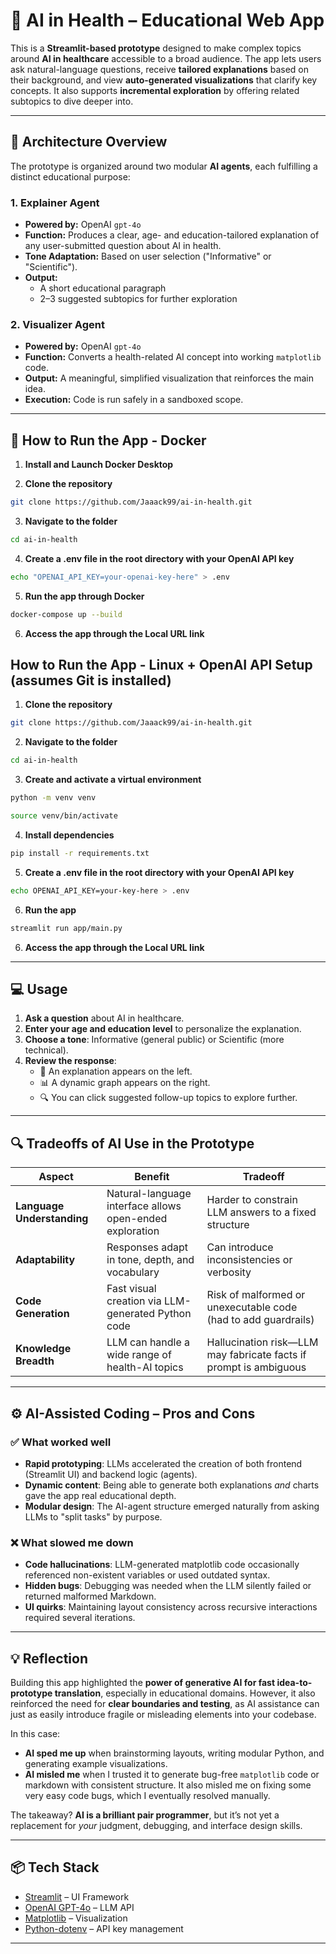 # 🧬 AI in Health – Educational Web App

This is a **Streamlit-based prototype** designed to make complex topics around **AI in healthcare** accessible to a broad audience. The app lets users ask natural-language questions, receive **tailored explanations** based on their background, and view **auto-generated visualizations** that clarify key concepts. It also supports **incremental exploration** by offering related subtopics to dive deeper into.

---

## 🧠 Architecture Overview

The prototype is organized around two modular **AI agents**, each fulfilling a distinct educational purpose:

### 1. Explainer Agent

- **Powered by:** OpenAI `gpt-4o`
- **Function:** Produces a clear, age- and education-tailored explanation of any user-submitted question about AI in health.
- **Tone Adaptation:** Based on user selection ("Informative" or "Scientific").
- **Output:** 
  - A short educational paragraph
  - 2–3 suggested subtopics for further exploration

### 2. Visualizer Agent

- **Powered by:** OpenAI `gpt-4o`
- **Function:** Converts a health-related AI concept into working `matplotlib` code.
- **Output:** A meaningful, simplified visualization that reinforces the main idea.
- **Execution:** Code is run safely in a sandboxed scope.

---
## 🐳 How to Run the App - Docker

1. **Install and Launch Docker Desktop**

2. **Clone the repository**

```bash
git clone https://github.com/Jaaack99/ai-in-health.git
```

3. **Navigate to the folder**

```bash
cd ai-in-health
```

4. **Create a .env file in the root directory with your OpenAI API key**

```bash
echo "OPENAI_API_KEY=your-openai-key-here" > .env
```

5. **Run the app through Docker**

```bash
docker-compose up --build
```

6. **Access the app through the Local URL link**


## How to Run the App - Linux + OpenAI API Setup (assumes Git is installed)

1. **Clone the repository**

```bash
git clone https://github.com/Jaaack99/ai-in-health.git
```

2. **Navigate to the folder**

```bash
cd ai-in-health
```

3. **Create and activate a virtual environment**

```bash
python -m venv venv
```
```bash
source venv/bin/activate
```

4. **Install dependencies**

```bash
pip install -r requirements.txt
```

5. **Create a .env file in the root directory with your OpenAI API key**

```bash
echo OPENAI_API_KEY=your-key-here > .env
```

6. **Run the app**

```bash
streamlit run app/main.py
```

6. **Access the app through the Local URL link**

---

## 💻 Usage

1. **Ask a question** about AI in healthcare.
2. **Enter your age and education level** to personalize the explanation.
3. **Choose a tone**: Informative (general public) or Scientific (more technical).
4. **Review the response**:
   - 📘 An explanation appears on the left.
   - 📊 A dynamic graph appears on the right.
   - 🔍 You can click suggested follow-up topics to explore further.

---

## 🔍 Tradeoffs of AI Use in the Prototype

| Aspect                     | Benefit                                                                 | Tradeoff                                                              |
|---------------------------|-------------------------------------------------------------------------|-----------------------------------------------------------------------|
| **Language Understanding** | Natural-language interface allows open-ended exploration                | Harder to constrain LLM answers to a fixed structure                  |
| **Adaptability**           | Responses adapt in tone, depth, and vocabulary                          | Can introduce inconsistencies or verbosity                            |
| **Code Generation**        | Fast visual creation via LLM-generated Python code                      | Risk of malformed or unexecutable code (had to add guardrails)        |
| **Knowledge Breadth**      | LLM can handle a wide range of health-AI topics                         | Hallucination risk—LLM may fabricate facts if prompt is ambiguous     |

---

## ⚙️ AI-Assisted Coding – Pros and Cons

### ✅ What worked well
- **Rapid prototyping**: LLMs accelerated the creation of both frontend (Streamlit UI) and backend logic (agents).
- **Dynamic content**: Being able to generate both explanations *and* charts gave the app real educational depth.
- **Modular design**: The AI-agent structure emerged naturally from asking LLMs to "split tasks" by purpose.

### ❌ What slowed me down
- **Code hallucinations**: LLM-generated matplotlib code occasionally referenced non-existent variables or used outdated syntax.
- **Hidden bugs**: Debugging was needed when the LLM silently failed or returned malformed Markdown.
- **UI quirks**: Maintaining layout consistency across recursive interactions required several iterations.

---

## 💡 Reflection

Building this app highlighted the **power of generative AI for fast idea-to-prototype translation**, especially in educational domains. However, it also reinforced the need for **clear boundaries and testing**, as AI assistance can just as easily introduce fragile or misleading elements into your codebase.

In this case:
- **AI sped me up** when brainstorming layouts, writing modular Python, and generating example visualizations.
- **AI misled me** when I trusted it to generate bug-free `matplotlib` code or markdown with consistent structure. It also misled me on fixing some very easy code bugs, which I eventually resolved manually.

The takeaway? **AI is a brilliant pair programmer**, but it’s not yet a replacement for *your* judgment, debugging, and interface design skills.

---

## 📦 Tech Stack

- [Streamlit](https://streamlit.io/) – UI Framework
- [OpenAI GPT-4o](https://platform.openai.com/docs) – LLM API
- [Matplotlib](https://matplotlib.org/) – Visualization
- [Python-dotenv](https://pypi.org/project/python-dotenv/) – API key management

---
